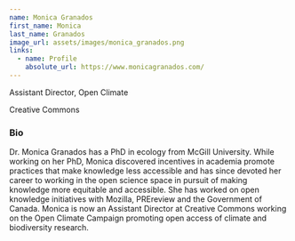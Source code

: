 ```yaml
---
name: Monica Granados
first_name: Monica
last_name: Granados
image_url: assets/images/monica_granados.png
links:
  - name: Profile
    absolute_url: https://www.monicagranados.com/
---
```


Assistant Director, Open Climate

Creative Commons

### Bio

Dr. Monica Granados has a PhD in ecology from McGill University. 
While working on her PhD, Monica discovered incentives in academia promote practices that make knowledge less accessible and has since devoted her career to working in the open science space in pursuit of making knowledge more equitable and accessible. 
She has worked on open knowledge initiatives with Mozilla, PREreview and the Government of Canada. 
Monica is now an Assistant Director at Creative Commons working on the Open Climate Campaign promoting open access of climate and biodiversity research.
